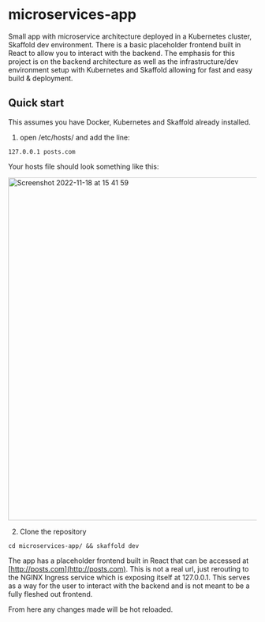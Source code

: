 # microservices-app
Small app with microservice architecture deployed in a Kubernetes cluster, Skaffold dev environment. There is a basic placeholder frontend built in React to allow you to interact with the backend.
The emphasis for this project is on the backend architecture as well as the infrastructure/dev environment setup with Kubernetes and Skaffold allowing for fast and easy build & deployment.

## Quick start
This assumes you have Docker, Kubernetes and Skaffold already installed.

1. open /etc/hosts/ and add the line:
```
127.0.0.1 posts.com
```
Your hosts file should look something like this:

<img width="696" alt="Screenshot 2022-11-18 at 15 41 59" src="https://user-images.githubusercontent.com/95441674/202743838-32ce6288-b24f-4fe9-b1ab-c66101317089.png">

2. Clone the repository
```
cd microservices-app/ && skaffold dev
```

The app has a placeholder frontend built in React that can be accessed at [http://posts.com](http://posts.com). This is not a real url, just rerouting to the NGINX Ingress service which is exposing itself at 127.0.0.1. This serves as a way for the user to interact with the backend and is not meant to be a fully fleshed out frontend.

From here any changes made will be hot reloaded.
